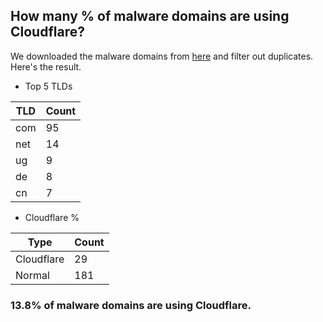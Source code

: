 ## How many % of malware domains are using Cloudflare?


We downloaded the malware domains from [here](https://urlhaus.abuse.ch) and filter out duplicates.
Here's the result.


[//]: # (start replacement)


- Top 5 TLDs

| TLD | Count |
| --- | --- |
| com | 95 |
| net | 14 |
| ug | 9 |
| de | 8 |
| cn | 7 |


- Cloudflare %

| Type | Count |
| --- | --- |
| Cloudflare | 29 |
| Normal | 181 |


### 13.8% of malware domains are using Cloudflare.